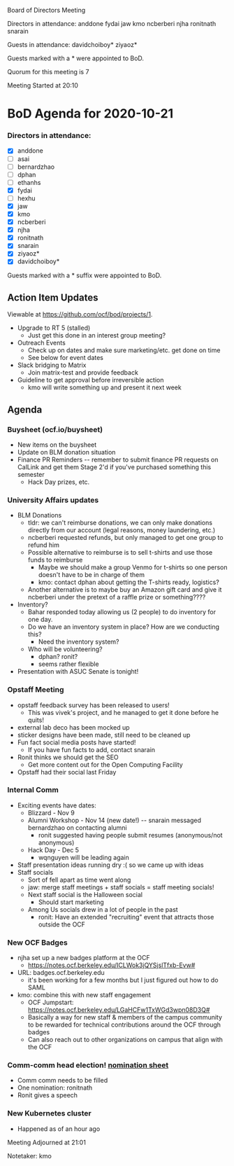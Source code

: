 Board of Directors Meeting

Directors in attendance:
anddone
fydai
jaw
kmo
ncberberi
njha
ronitnath
snarain

Guests in attendance:
davidchoiboy*
ziyaoz*

Guests marked with a * were appointed to BoD.

Quorum for this meeting is 7

Meeting Started at 20:10

# BoD Agenda for 2020-10-21

### Directors in attendance:
- [x] anddone
- [ ] asai
- [ ] bernardzhao
- [ ] dphan
- [ ] ethanhs
- [x] fydai
- [ ] hexhu
- [x] jaw
- [x] kmo
- [x] ncberberi
- [x] njha
- [x] ronitnath
- [x] snarain
- [x] ziyaoz*
- [x] davidchoiboy*

Guests marked with a * suffix were appointed to BoD.

## Action Item Updates
Viewable at https://github.com/ocf/bod/projects/1.

- Upgrade to RT 5 (stalled)
    - Just get this done in an interest group meeting?
- Outreach Events
    - Check up on dates and make sure marketing/etc. get done on time
    - See below for event dates
- Slack bridging to Matrix
    - Join matrix-test and provide feedback
- Guideline to get approval before irreversible action
    - kmo will write something up and present it next week

## Agenda

### Buysheet (ocf.io/buysheet)
- New items on the buysheet
- Update on BLM donation situation
- Finance PR Reminders -- remember to submit finance PR requests on CalLink and get them Stage 2'd if you've purchased something this semester
    - Hack Day prizes, etc.

### University Affairs updates

- BLM Donations
    - tldr: we can't reimburse donations, we can only make donations directly from our account (legal reasons, money laundering, etc.)
    - ncberberi requested refunds, but only managed to get one group to refund him
    - Possible alternative to reimburse is to sell t-shirts and use those funds to reimburse
        - Maybe we should make a group Venmo for t-shirts so one person doesn't have to be in charge of them
        - kmo: contact dphan about getting the T-shirts ready, logistics?
    - Another alternative is to maybe buy an Amazon gift card and give it ncberberi under the pretext of a raffle prize or something????
- Inventory?
    - Bahar responded today allowing us (2 people) to do inventory for one day.
    - Do we have an inventory system in place? How are we conducting this?
        - Need the inventory system?
    - Who will be volunteering?
        - dphan? ronit?
        - seems rather flexible
- Presentation with ASUC Senate is tonight!

### Opstaff Meeting
- opstaff feedback survey has been released to users!
    - This was vivek's project, and he managed to get it done before he quits!
- external lab deco has been mocked up
- sticker designs have been made, still need to be cleaned up
- Fun fact social media posts have started!
    - If you have fun facts to add, contact snarain
- Ronit thinks we should get the SEO
    - Get more content out for the Open Computing Facility
- Opstaff had their social last Friday

### Internal Comm
- Exciting events have dates:
    - Blizzard - Nov 9
    - Alumni Workshop - Nov 14 (new date!) -- snarain messaged bernardzhao on contacting alumni
        - ronit suggested having people submit resumes (anonymous/not anonymous)
    - Hack Day - Dec 5
        - wqnguyen will be leading again
- Staff presentation ideas running dry :( so we came up with ideas
- Staff socials
    - Sort of fell apart as time went along
    - jaw: merge staff meetings + staff socials = staff meeting socials!
    - Next staff social is the Halloween social
        - Should start marketing
    - Among Us socials drew in a lot of people in the past
        - ronit: Have an extended "recruiting" event that attracts those outside the OCF

### New OCF Badges
- njha set up a new badges platform at the OCF
    - https://notes.ocf.berkeley.edu/ICLWok3jQYSjslTfxb-Evw#
- URL: badges.ocf.berkeley.edu
    - it's been working for a few months but I just figured out how to do SAML
- kmo: combine this with new staff engagement
    - OCF Jumpstart: https://notes.ocf.berkeley.edu/LGaHCFw1TxWGd3wpn08D3Q#
    - Basically a way for new staff & members of the campus community to be rewarded for technical contributions around the OCF through badges
    - Can also reach out to other organizations on campus that align with the OCF

### Comm-comm head election! [nomination sheet](https://docs.google.com/spreadsheets/d/1kx4GSwKa5NBRbV49jVW0l0WAU1PhLtq0ADTdejmbqkQ/edit#gid=0)
- Comm comm needs to be filled
- One nomination: ronitnath
- Ronit gives a speech

### New Kubernetes cluster
- Happened as of an hour ago

Meeting Adjourned at 21:01

Notetaker: kmo
